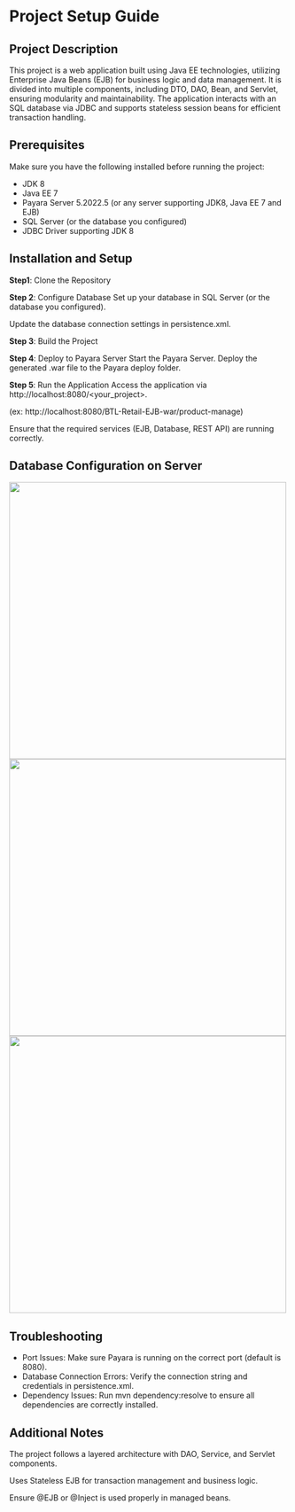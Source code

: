 # Project Setup Guide
## Project Description
This project is a web application built using Java EE technologies, utilizing Enterprise Java Beans (EJB) for business logic and data management.  It is divided into multiple components, including DTO, DAO, Bean, and Servlet, ensuring modularity and maintainability. The application interacts with an SQL database via JDBC and supports stateless session beans for efficient transaction handling.

## Prerequisites

Make sure you have the following installed before running the project:
- JDK 8
- Java EE 7
- Payara Server 5.2022.5 (or any server supporting JDK8, Java EE 7 and EJB) 
- SQL Server (or the database you configured)
- JDBC Driver supporting JDK 8

## Installation and Setup

**Step1**: Clone the Repository

**Step 2**: Configure Database
Set up your database in SQL Server (or the database you configured).

Update the database connection settings in persistence.xml.

**Step 3**: Build the Project

**Step 4**: Deploy to Payara Server
Start the Payara Server.
Deploy the generated .war file to the Payara deploy folder.

**Step 5**: Run the Application
Access the application via http://localhost:8080/<your_project>. 

(ex: http://localhost:8080/BTL-Retail-EJB-war/product-manage)

Ensure that the required services (EJB, Database, REST API) are running correctly.

## Database Configuration on Server

<img src="https://github.com/user-attachments/assets/d2cb9a7f-34bf-43bd-8be0-762f3052e351" width="500">


<img src="https://github.com/user-attachments/assets/d981af32-aa5c-4fc2-a0ac-b129fca8daa2" width="500">


<img src="https://github.com/user-attachments/assets/3c6462bc-c3d2-4c03-9139-3b991d7f9b8e" width="500">

## Troubleshooting
- Port Issues: Make sure Payara is running on the correct port (default is 8080).
- Database Connection Errors: Verify the connection string and credentials in persistence.xml.
- Dependency Issues: Run mvn dependency:resolve to ensure all dependencies are correctly installed.

## Additional Notes
The project follows a layered architecture with DAO, Service, and Servlet components.

Uses Stateless EJB for transaction management and business logic.

Ensure @EJB or @Inject is used properly in managed beans.
